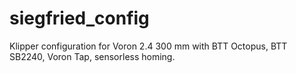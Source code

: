 # siegfried_config
Klipper configuration for Voron 2.4 300 mm with BTT Octopus, BTT SB2240, Voron Tap, sensorless homing.
